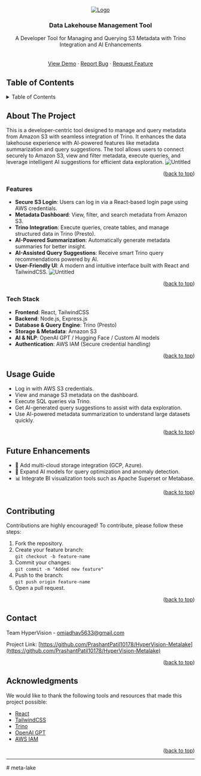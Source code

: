 

<br />
<div align="center">
 <a href="#">
    <img src="https://i.ibb.co/7N8Q9rN6/Whats-App-Image-2025-03-29-at-10-56-58-AM.jpg" alt="Logo" style={borderRadius:"10px"}>
  </a>
  <h3 align="center">Data Lakehouse Management Tool</h3>
  <p align="center">
    A Developer Tool for Managing and Querying S3 Metadata with Trino Integration and AI Enhancements
    <br />
    <br />
    <br />
    <a href="https://github.com/your-repo/data-lakehouse-tool">View Demo</a> &middot; 
    <a href="https://github.com/your-repo/data-lakehouse-tool/issues/new?labels=bug&template=bug-report---.md">Report Bug</a> &middot; 
    <a href="https://github.com/your-repo/data-lakehouse-tool/issues/new?labels=enhancement&template=feature-request---.md">Request Feature</a>
  </p>
</div>

## Table of Contents

<details>
  <summary>Table of Contents</summary>
  <ol>
    <li><a href="#about-the-project">About The Project</a>
      <ul>
        <li><a href="#features">Features</a></li>
        <li><a href="#tech-stack">Tech Stack</a></li>
      </ul>
    </li>
    <li><a href="#usage-guide">Usage Guide</a></li>
    <li><a href="#future-enhancements">Future Enhancements</a></li>
    <li><a href="#contributing">Contributing</a></li>
    <li><a href="#contact">Contact</a></li>
  </ol>
</details>

## About The Project

This is a developer-centric tool designed to manage and query metadata from Amazon S3 with seamless integration of Trino. It enhances the data lakehouse experience with AI-powered features like metadata summarization and query suggestions. The tool allows users to connect securely to Amazon S3, view and filter metadata, execute queries, and leverage intelligent AI suggestions for efficient data exploration.
![Untitled](https://github.com/user-attachments/assets/6e42ec77-d1ce-4513-847a-53aaae3b2934)

<p align="right">(<a href="#readme-top">back to top</a>)</p>

### Features

- **Secure S3 Login**: Users can log in via a React-based login page using AWS credentials.
- **Metadata Dashboard**: View, filter, and search metadata from Amazon S3.
- **Trino Integration**: Execute queries, create tables, and manage structured data in Trino (Presto).
- **AI-Powered Summarization**: Automatically generate metadata summaries for better insight.
- **AI-Assisted Query Suggestions**: Receive smart Trino query recommendations powered by AI.
- **User-Friendly UI**: A modern and intuitive interface built with React and TailwindCSS.
  ![Untitled](https://github.com/user-attachments/assets/b601f0aa-cbbf-4717-bddd-559cf7dcfcd7)

<p align="right">(<a href="#readme-top">back to top</a>)</p>

### Tech Stack

- **Frontend**: React, TailwindCSS
- **Backend**: Node.js, Express.js
- **Database & Query Engine**: Trino (Presto)
- **Storage & Metadata**: Amazon S3
- **AI & NLP**: OpenAI GPT / Hugging Face / Custom AI models
- **Authentication**: AWS IAM (Secure credential handling)

<p align="right">(<a href="#readme-top">back to top</a>)</p>

## Usage Guide

- Log in with AWS S3 credentials.
- View and manage S3 metadata on the dashboard.
- Execute SQL queries via Trino.
- Get AI-generated query suggestions to assist with data exploration.
- Use AI-powered metadata summarization to understand large datasets quickly.

<p align="right">(<a href="#readme-top">back to top</a>)</p>

## Future Enhancements

- 🚀 Add multi-cloud storage integration (GCP, Azure).
- 🤖 Expand AI models for query optimization and anomaly detection.
- 📊 Integrate BI visualization tools such as Apache Superset or Metabase.

<p align="right">(<a href="#readme-top">back to top</a>)</p>

## Contributing

Contributions are highly encouraged! To contribute, please follow these steps:

1. Fork the repository.
2. Create your feature branch:  
   `git checkout -b feature-name`
3. Commit your changes:  
   `git commit -m "Added new feature"`
4. Push to the branch:  
   `git push origin feature-name`
5. Open a pull request.

<p align="right">(<a href="#readme-top">back to top</a>)</p>

## Contact

Team HyperVision - omjadhav5633@gmail.com

Project Link: [https://github.com/PrashantPatil10178/HyperVision-Metalake](https://github.com/PrashantPatil10178/HyperVision-Metalake)

<p align="right">(<a href="#readme-top">back to top</a>)</p>

## Acknowledgments

We would like to thank the following tools and resources that made this project possible:

- [React](https://reactjs.org/)
- [TailwindCSS](https://tailwindcss.com/)
- [Trino](https://trino.io/)
- [OpenAI GPT](https://openai.com/)
- [AWS IAM](https://aws.amazon.com/iam/)

<p align="right">(<a href="#readme-top">back to top</a>)</p>

---

[contributors-shield]: https://img.shields.io/github/contributors/your-repo/data-lakehouse-tool.svg?style=for-the-badge
[contributors-url]: https://github.com/your-repo/data-lakehouse-tool/graphs/contributors
[forks-shield]: https://img.shields.io/github/forks/your-repo/data-lakehouse-tool.svg?style=for-the-badge
[forks-url]: https://github.com/your-repo/data-lakehouse-tool/network/members
[stars-shield]: https://img.shields.io/github/stars/your-repo/data-lakehouse-tool.svg?style=for-the-badge
[stars-url]: https://github.com/your-repo/data-lakehouse-tool/stargazers
[issues-shield]: https://img.shields.io/github/issues/your-repo/data-lakehouse-tool.svg?style=for-the-badge
[issues-url]: https://github.com/your-repo/data-lakehouse-tool/issues
[license-shield]: https://img.shields.io/github/license/your-repo/data-lakehouse-tool.svg?style=for-the-badge
[license-url]: https://github.com/your-repo/data-lakehouse-tool/blob/main/LICENSE.txt
[linkedin-shield]: https://img.shields.io/badge/-LinkedIn-black.svg?style=for-the-badge&logo=linkedin&colorB=555
[linkedin-url]: https://linkedin.com/in/your-profile
#   m e t a - l a k e 
 
 
